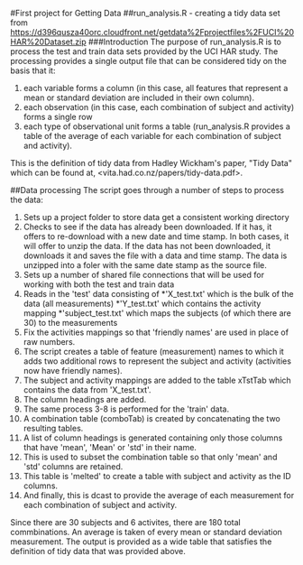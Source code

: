 #First project for Getting Data
##run_analysis.R - creating a tidy data set from <https://d396qusza40orc.cloudfront.net/getdata%2Fprojectfiles%2FUCI%20HAR%20Dataset.zip>
###Introduction
The purpose of run_analysis.R is to process the test and train data sets provided by the UCI HAR study. The processing provides a single output file that can be considered tidy on the basis that it:

1. each variable forms a column (in this case, all features that represent a mean or standard deviation are included in their own column).
2. each observation (in this case, each combination of subject and activity) forms a single row
3. each type of observational unit forms a table (run_analysis.R provides a table of the average of each variable for each combination of subject and activity). 

This is the definition of tidy data from Hadley Wickham's paper, "Tidy Data" which can be found at, <vita.had.co.nz/papers/tidy-data.pdf>.

##Data processing
The script goes through a number of steps to process the data:

1. Sets up a project folder to store data get a consistent working directory
2. Checks to see if the data has already been downloaded. If it has, it offers to re-download with a new date and time stamp. In both cases, it will offer to unzip the data. If the data has not been downloaded, it downloads it and saves the file with a data and time stamp. The data is unzipped into a foler with the same date stamp as the source file.
3. Sets up a number of shared file connections that will be used for working with both the test and train data
4. Reads in the 'test' data consisting of 
	*'X_test.txt' which is the bulk of the data (all measurements)
	*'Y_test.txt' which contains the activity mapping
	*'subject_test.txt' which maps the subjects (of which there are 30) to the measurements
5. Fix the activities mappings so that 'friendly names' are used in place of raw numbers.  
6. The script creates a table of feature (measurement) names to which it adds two additional rows to represent the subject and activity (activities now have friendly names).
7. The subject and activity mappings are added to the table xTstTab which contains the data from 'X_test.txt'.
8. The column headings are added.
9. The same process 3-8 is performed for the 'train' data.
10. A combination table (comboTab) is created by concatenating the two resulting tables.
11. A list of column headings is generated containing only those columns that have 'mean', 'Mean' or 'std' in their name.
12. This is used to subset the combination table so that only 'mean' and 'std' columns are retained.
13. This table is 'melted' to create a table with subject and activity as the ID columns. 
14. And finally, this is dcast to provide the average of each measurement for each combination of subject and activity.

Since there are 30 subjects and 6 activites, there are 180 total commbinations. An average is taken of every mean or standard deviation measurement. The output is provided as a wide table that satisfies the definition of tidy data that was provided above.
 

